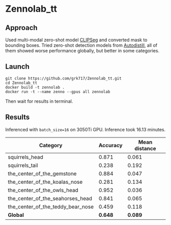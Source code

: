 # Zennolab_tt

## Approach 

Used multi-modal zero-shot model [CLIPSeg](https://huggingface.co/docs/transformers/main/en/model_doc/clipseg) and converted mask to bounding boxes. Tried zero-shot detection models from [Autodistill](https://github.com/autodistill/autodistill), all of them showed worse performance globally, but better in some categories.

## Launch
```
git clone https://github.com/grk717/Zennolab_tt.git
cd Zennolab_tt
docker build -t zennolab .
docker run -t --name zenno --gpus all zennolab 
```
Then wait for results in terminal.

## Results

Inferenced with `batch_size=16` on 3050Ti GPU. Inference took 16.13 minutes.

| Category  | Accuracy | Mean distance |
| ------------- | ------------- |------------- |
| squirrels_head  | 0.871  | 0.061 |
| squirrels_tail  | 0.238  | 0.192 |
| the_center_of_the_gemstone  | 0.884  | 0.047 |
| the_center_of_the_koalas_nose  | 0.281  | 0.134 |
| the_center_of_the_owls_head  | 0.952  | 0.036 |
| the_center_of_the_seahorses_head  | 0.841  | 0.065 |
| the_center_of_the_teddy_bear_nose  | 0.459  | 0.118 |
| **Global**  | **0.648** | **0.089** |

